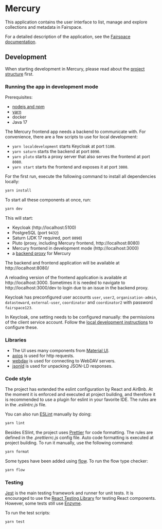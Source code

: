 # Mercury

This application contains the user interface to list, manage and
explore collections and metadata in Fairspace.

For a detailed description of the application, see the [Fairspace documentation](../../README.adoc).

## Development

When starting development in Mercury,
please read about the [project structure](Structure.md) first.

### Running the app in development mode

Prerequisites:

- [nodejs and npm](https://www.npmjs.com/get-npm)
- [yarn](https://yarnpkg.com/lang/en/)
- docker
- Java 17

The Mercury frontend app needs a backend to communicate with. For convenience, there are a few scripts to use for local development:

- `yarn localdevelopment` starts Keycloak at port `5100`.
- `yarn saturn` starts the backend at port `8090`.
- `yarn pluto` starts a proxy server that also serves the frontend at port `8080`.
- `yarn start` starts the frontend and exposes it at port `3000`.

For the first run, execute the following command to install all dependencies locally:

```bash
yarn install
```

To start all these components at once, run:

```bash
yarn dev
```

This will start:

- Keycloak (http://localhost:5100)
- PostgreSQL (port `9432`)
- Saturn (JDK 17 required, port `8090`)
- Pluto (proxy, including Mercury frontend, http://localhost:8080)
- Mercury frontend in development mode (http://localhost:3000)
- a [backend proxy](src/setupProxy.js) for Mercury

The backend and frontend application will be available at http://localhost:8080/

A reloading version of the frontend application is available at http://localhost:3000.
Sometimes it is needed to navigate to http://localhost:3000/dev to login due to an issue in the backend proxy.

Keycloak has preconfigured user accounts `user`, `user2`, `organisation-admin`, `datasteward`, `external-user`, `coordinator` and `coordinator2` with password `fairspace123`.

In Keycloak, one setting needs to be configured manually: the permissions of the client service account. Follow the [local development instructions](https://docs.fairway.app/#_local_development) to configure these.

### Libraries

- The UI uses many components from [Material UI](https://material-ui.com/).
- [axios](https://github.com/axios/axios) is used for http requests.
- [webdav](https://github.com/perry-mitchell/webdav-client) is used for connecting to WebDAV servers.
- [jsonld](https://github.com/digitalbazaar/jsonld.js) is used for unpacking JSON-LD responses.

### Code style

The project has extended the eslint configuration by React and AirBnb. At the moment it is enforced and executed at project building,
and therefore it is recommended to use a plugin for eslint in your favorite IDE. The rules are in the _.eslintrc.js_ file.

You can also run [ESLint] manually by doing:

```bash
yarn lint
```

Besides ESlint, the project uses [Prettier] for code formatting. The rules are defined in the _.prettierrc.js_ config file. Auto code formatting is executed at project building. To run it manually, use the following command:

```bash
yarn format
```

Some types have been added using [flow]. To run the flow type checker:

```bash
yarn flow
```

### Testing

[Jest] is the main testing framework and runner for unit tests.
It is encouraged to use the [React Testing Library] for testing React components.
However, some tests still use [Enzyme].

To run the test scripts:

```bash
yarn test
```

[flow]: https://flow.org/en/docs/lang/
[Jest]: https://jestjs.io/docs/en/getting-started
[Enzyme]: https://airbnb.io/enzyme/
[React Testing Library]: https://github.com/testing-library/react-testing-library
[Prettier]: https://prettier.io/
[ESLint]: https://eslint.org/
